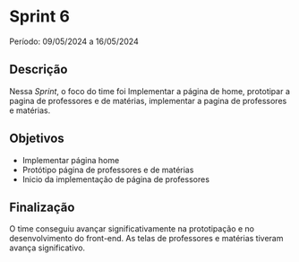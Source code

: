 # Sprint 6

Período: 09/05/2024 a 16/05/2024

## Descrição

Nessa _Sprint_, o foco do time foi Implementar a página de home, prototipar a pagina de professores e de matérias, implementar a pagina de professores e matérias.

## Objetivos
- Implementar página home
- Protótipo página de professores e de matérias
- Inicio da implementação de página de professores

## Finalização
O time conseguiu avançar significativamente na prototipação e no desenvolvimento do front-end. As telas de professores e matérias tiveram avança significativo.
